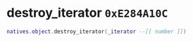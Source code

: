 # destroy_iterator `0xE284A10C`

```lua
natives.object.destroy_iterator(_iterator --[[ number ]])
```